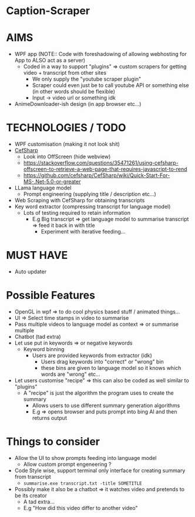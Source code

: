 # Caption-Scraper
 
# AIMS
- WPF app (NOTE:: Code with foreshadowing of allowing webhosting for App to ALSO act as a server)
    - Coded in a way to support "plugins" => custom scrapers for getting video + transcript from other sites
        - We only supply the "youtube scraper plugin"
        - Scraper could even just be to call youtube API or something else (in other words should be flexible)
        - Input -> video url or something idk
- AnimeDownloader-ish design (in app browser etc...)

# TECHNOLOGIES / TODO
- WPF customisation (making it not look shit)
- [CefSharp](https://github.com/chromiumembedded/cef)
    - Look into OffScreen (hide webview) 
    - https://stackoverflow.com/questions/35471261/using-cefsharp-offscreen-to-retrieve-a-web-page-that-requires-javascript-to-rend
    - https://github.com/cefsharp/CefSharp/wiki/Quick-Start-For-MS-.Net-5.0-or-greater
- LLama language model
    - Prompt engineering (supplying title / description etc...)
- Web Scraping with CefSharp for obtaining transcripts
- Key word extractor (compressing transcript for language model)
    - Lots of testing required to retain information
        - E.g Big transcript => get language model to summarise transcript => feed it back in with title
            - Experiment with iterative feeding...

# MUST HAVE
- Auto updater

# Possible Features
- OpenGL in wpf => to do cool physics based stuff / animated things...
- UI => Select time stamps in video to summarise
- Pass multiple videos to language model as context => or summarise multiple
- Chatbot (tad extra)
- Let use put in keywords => or negative keywords
    - Keyword binning
        - Users are provided keywords from extractor (idk) 
            - Users drag keywords into "correct" or "wrong" bin
            - these bins are given to language model so it knows which words are "wrong" etc...
- Let users customise "recipe" => this can also be coded as well similar to "plugins"
    - A "recipe" is just the algorithm the program uses to create the summary
        - Allows users to use different summary generation algorithms
        - E.g => opens browser and puts prompt into bing AI and then returns output

# Things to consider
- Allow the UI to show prompts feeding into language model
    - Allow custom prompt engeneering ?
- Code Style wise, support terminal only interface for creating summary from transcript
    - `summarise.exe transcript.txt -title SOMETITLE`
- Possibly make it also be a chatbot => it watches video and pretends to be its creator
    - A tad extra...
    - E.g "How did this video differ to another video"